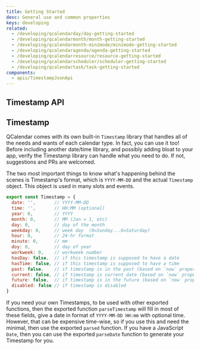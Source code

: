 ```yaml
---
title: Getting Started
desc: General use and common properties
keys: developing
related:
  - /developing/qcalendarday/day-getting-started
  - /developing/qcalendarmonth/month-getting-started
  - /developing/qcalendarmonth-minimode/minimode-getting-started
  - /developing/qcalendaragenda/agenda-getting-started
  - /developing/qcalendarresource/resource-getting-started
  - /developing/qcalendarscheduler/scheduler-getting-started
  - /developing/qcalendartask/task-getting-started
components:
  - apis/TimestampJsonApi
---
```


## Timestamp API

<timestamp-json-api />

## Timestamp

QCalendar comes with its own built-in `Timestamp` library that handles all of the needs and wants of each calendar type. In fact, you can use it too! Before including another date/time library, and possibly adding bloat to your app, verify the Timestamp library can handle what you need to do. If not, suggestions and PRs are welcomed.

The two most important things to know what's happening behind the scenes is Timestamp's format, which is `YYYY-MM-DD` and the actual `Timestamp` object. This object is used in many slots and events.

```js
export const Timestamp = {
  date: '',       // YYYY-MM-DD
  time: '',       // HH:MM (optional)
  year: 0,        // YYYY
  month: 0,       // MM (Jan = 1, etc)
  day: 0,         // day of the month
  weekday: 0,     // week day  (0=Sunday...6=Saturday)
  hour: 0,        // 24-hr format
  minute: 0,      // mm
  doy: 0,         // day of year
  workweek: 0,    // workweek number
  hasDay: false,  // if this timestamp is supposed to have a date
  hasTime: false, // if this timestamp is supposed to have a time
  past: false,    // if timestamp is in the past (based on `now` property)
  current: false, // if timestamp is current date (based on `now` property)
  future: false,  // if timestamp is in the future (based on `now` property)
  disabled: false // if timestamp is disabled
}
```

If you need your own Timestamps, to be used with other exported functions, then the exported function `parseTimestamp` will fill in most of these fields, give a date in format of `YYYY-MM-DD HH:mm` with optional time. However, that can be expensive time-wise, so if you use this and need the minimal, then use the exported `parsed` function. If you have a JavaScript `Date`, then you can use the exported `parseDate` function to generate your Timestamp for you.
